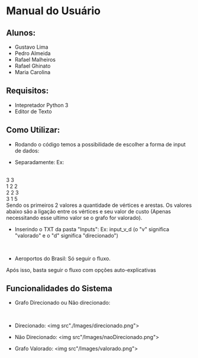 # Manual do Usuário

## Alunos:
- Gustavo Lima 
- Pedro Almeida
- Rafael Malheiros
- Rafael Ghinato 
- Maria Carolina

## Requisitos:
- Intepretador Python 3
- Editor de Texto

## Como Utilizar:

- Rodando o código temos a possibilidade de escolher a forma de input de dados:

- Separadamente:
Ex: 
<br>
3 3
<br>
1 2 2
<br>
2 2 3
<br>
3 1 5
<br>
Sendo os primeiros 2 valores a quantidade de vértices e arestas.
Os valores abaixo são a ligação entre os vértices e seu valor de custo (Apenas necessitando esse ultimo valor se o grafo for valorado).
<br>

- Inserindo o TXT da pasta "Inputs":
Ex: input_v_d (o "v" significa "valorado" e o "d" significa "direcionado")
<br>

- Aeroportos do Brasil:
Só seguir o fluxo.

Após isso, basta seguir o fluxo com opções auto-explicativas

## Funcionalidades do Sistema

- Grafo Direcionado ou Não direcionado:
<br>

- Direcionado:
<img src"./Images/direcionado.png">

- Não Direcionado:
<img src"/Images/naoDirecionado.png">

- Grafo Valorado:
<img src"/Images/valorado.png">
















